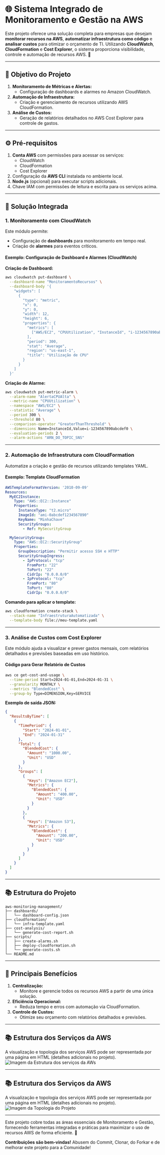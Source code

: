 
# 🌐 Sistema Integrado de Monitoramento e Gestão na AWS

Este projeto oferece uma solução completa para empresas que desejam **monitorar recursos na AWS**, **automatizar infraestrutura como código** e **analisar custos** para otimizar o orçamento de TI. Utilizando **CloudWatch**, **CloudFormation** e **Cost Explorer**, o sistema proporciona visibilidade, controle e automação de recursos AWS. 🚀

---

## 🌟 Objetivo do Projeto

1. **Monitoramento de Métricas e Alertas:**
   - Configuração de dashboards e alarmes no Amazon CloudWatch.
2. **Automação de Infraestrutura:**
   - Criação e gerenciamento de recursos utilizando AWS CloudFormation.
3. **Análise de Custos:**
   - Geração de relatórios detalhados no AWS Cost Explorer para controle de gastos.

---

## ⚙️ Pré-requisitos

1. **Conta AWS** com permissões para acessar os serviços:
   - CloudWatch
   - CloudFormation
   - Cost Explorer
2. Configuração da **AWS CLI** instalada no ambiente local.
3. **Node.js** (opcional) para executar scripts adicionais.
4. Chave IAM com permissões de leitura e escrita para os serviços acima.

---

## 🚀 Solução Integrada

### 1. Monitoramento com CloudWatch

Este módulo permite:
- Configuração de **dashboards** para monitoramento em tempo real.
- Criação de **alarmes** para eventos críticos.

#### Exemplo: Configuração de Dashboard e Alarmes (CloudWatch)

**Criação de Dashboard:**
```bash
aws cloudwatch put-dashboard \
  --dashboard-name "MonitoramentoRecursos" \
  --dashboard-body '{
    "widgets": [
      {
        "type": "metric",
        "x": 0,
        "y": 0,
        "width": 12,
        "height": 6,
        "properties": {
          "metrics": [
            ["AWS/EC2", "CPUUtilization", "InstanceId", "i-1234567890abcdef0"]
          ],
          "period": 300,
          "stat": "Average",
          "region": "us-east-1",
          "title": "Utilização de CPU"
        }
      }
    ]
  }'
```

**Criação de Alarme:**
```bash
aws cloudwatch put-metric-alarm \
  --alarm-name "AlertaCPUAlta" \
  --metric-name "CPUUtilization" \
  --namespace "AWS/EC2" \
  --statistic "Average" \
  --period 300 \
  --threshold 80 \
  --comparison-operator "GreaterThanThreshold" \
  --dimensions Name=InstanceId,Value=i-1234567890abcdef0 \
  --evaluation-periods 2 \
  --alarm-actions "ARN_DO_TOPIC_SNS"
```

---

### 2. Automação de Infraestrutura com CloudFormation

Automatize a criação e gestão de recursos utilizando templates YAML.

#### Exemplo: Template CloudFormation

```yaml
AWSTemplateFormatVersion: '2010-09-09'
Resources:
  MyEC2Instance:
    Type: "AWS::EC2::Instance"
    Properties:
      InstanceType: "t2.micro"
      ImageId: "ami-0abcdef1234567890"
      KeyName: "MinhaChave"
      SecurityGroups:
        - Ref: MySecurityGroup

  MySecurityGroup:
    Type: "AWS::EC2::SecurityGroup"
    Properties:
      GroupDescription: "Permitir acesso SSH e HTTP"
      SecurityGroupIngress:
        - IpProtocol: "tcp"
          FromPort: "22"
          ToPort: "22"
          CidrIp: "0.0.0.0/0"
        - IpProtocol: "tcp"
          FromPort: "80"
          ToPort: "80"
          CidrIp: "0.0.0.0/0"
```

**Comando para aplicar o template:**
```bash
aws cloudformation create-stack \
  --stack-name "InfraestruturaAutomatizada" \
  --template-body file://meu-template.yaml
```

---

### 3. Análise de Custos com Cost Explorer

Este módulo ajuda a visualizar e prever gastos mensais, com relatórios detalhados e previsões baseadas em uso histórico.

#### Código para Gerar Relatório de Custos

```bash
aws ce get-cost-and-usage \
  --time-period Start=2024-01-01,End=2024-01-31 \
  --granularity MONTHLY \
  --metrics "BlendedCost" \
  --group-by Type=DIMENSION,Key=SERVICE
```

**Exemplo de saída JSON:**
```json
{
  "ResultsByTime": [
    {
      "TimePeriod": {
        "Start": "2024-01-01",
        "End": "2024-01-31"
      },
      "Total": {
        "BlendedCost": {
          "Amount": "1000.00",
          "Unit": "USD"
        }
      },
      "Groups": [
        {
          "Keys": ["Amazon EC2"],
          "Metrics": {
            "BlendedCost": {
              "Amount": "400.00",
              "Unit": "USD"
            }
          }
        },
        {
          "Keys": ["Amazon S3"],
          "Metrics": {
            "BlendedCost": {
              "Amount": "200.00",
              "Unit": "USD"
            }
          }
        }
      ]
    }
  ]
}
```

---

## 📚 Estrutura do Projeto

```
aws-monitoring-management/
├── dashboards/
│   └── dashboard-config.json
├── cloudformation/
│   └── infra-template.yaml
├── cost-analysis/
│   └── generate-cost-report.sh
├── scripts/
│   ├── create-alarms.sh
│   ├── deploy-cloudformation.sh
│   └── generate-costs.sh
└── README.md
```

---

## 🔑 Principais Benefícios

1. **Centralização:**
   - Monitore e gerencie todos os recursos AWS a partir de uma única solução.
2. **Eficiência Operacional:**
   - Reduza tempo e erros com automação via CloudFormation.
3. **Controle de Custos:**
   - Otimize seu orçamento com relatórios detalhados e previsões.

---

## 📚 Estrutura dos Serviços da AWS

A visualização e topologia dos serviços AWS pode ser representada por uma página em HTML (detalhes adicionais no projeto).
![Imagem da Estrutura dos serviços da AWs](https://github.com/esaluno100/Sistema-Integrado-de-Monitoramento-e-Gest-o-na-AWS/blob/main/Estrutura%20dos%20servi%C3%A7os.png)

---
## 📚 Estrutura dos Serviços da AWS

A visualização e topologia dos serviços AWS pode ser representada por uma página em HTML (detalhes adicionais no projeto).
![Imagem da Topologia do Projeto ](https://github.com/esaluno100/Sistema-Integrado-de-Monitoramento-e-Gest-o-na-AWS/blob/main/Topologia%20do%20Projeto.png)

---


Este projeto cobre todas as áreas essenciais de Monitoramento e Gestão, fornecendo ferramentas integradas e práticas para maximizar o uso de recursos AWS de forma eficiente. 🚀

**Contribuições são bem-vindas!**
Abusem do Commit, Clonar, do Forkar e de melhorar este projeto para a Comunidade!

```
